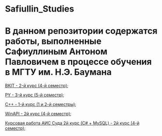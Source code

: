 # Safiullin_Studies
# В данном репозитории содержатся работы, выполненные Сафиуллиным Антоном Павловичем в процессе обучения в МГТУ им. Н.Э. Баумана
[BKIT - 2-й курс (4-й семестр)](/BKIT/);

[PY - 3-й курс (5-й семестр)](https://github.com/LordTrua/Safiullin_Studies/tree/master/Python%20(%D0%A0%D0%B0%D0%B7%D1%80%D0%B0%D0%B1%D0%BE%D1%82%D0%BA%D0%B0%20%D0%B8%D0%BD%D1%82%D0%B5%D1%80%D0%BD%D0%B5%D1%82-%D0%BF%D1%80%D0%B8%D0%BB%D0%BE%D0%B6%D0%B5%D0%BD%D0%B8%D0%B9));

[C++ - 1-й курс (1 и 2-й семестры)](/C++/);

[ WinAPI - 2й курс (4-й семестр)](/WinAPI/);

[Курсовая работа АИС Суда 2й курс (С# + MySQL) - 2й курс (4-й семестр)](https://github.com/LordTrua/Safiullin_Studies/tree/master/%D0%9A%D1%83%D1%80%D1%81%D0%BE%D0%B2%D0%B0%D1%8F%20%D1%80%D0%B0%D0%B1%D0%BE%D1%82%D0%B0%20%D0%90%D0%98%D0%A1%20%D0%A1%D1%83%D0%B4%D0%B0%202%D0%B9%20%D0%BA%D1%83%D1%80%D1%81);

